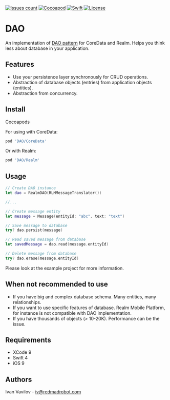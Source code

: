 [![Issues count](https://img.shields.io/github/issues/RedMadRobot/DAO.svg)](https://img.shields.io/github/issues/RedMadRobot/DAO.svg)
[![Cocoapod](https://img.shields.io/badge/pod-1.3.6-blue.svg)](https://img.shields.io/badge/pod-1.3.6-blue.svg)
[![Swift](https://img.shields.io/badge/swift-4.0-red.svg)](https://img.shields.io/badge/swift-3.0-red.svg)
[![License](https://img.shields.io/badge/license-MIT-blue.svg)](https://img.shields.io/badge/license-MIT-blue.svg)


DAO
=======

An implementation of [DAO pattern](http://www.oracle.com/technetwork/java/dataaccessobject-138824.html) for CoreData and Realm.
Helps you think less about database in your application.

## Features

- Use your persistence layer synchronously for CRUD operations.
- Abstraction of database objects (entries) from application objects (entities).
- Abstraction from concurrency.

## Install

Cocoapods

For using with CoreData:

```ruby
pod 'DAO/CoreData'
```

Or with Realm:

```ruby
pod 'DAO/Realm'
```

## Usage

```swift
// Create DAO instance
let dao = RealmDAO(RLMMessageTranslator())

//...

// Create message entity
let message = Message(entityId: "abc", text: "text")

// Save message to database
try? dao.persist(message)

// Read saved message from database
let savedMessage = dao.read(message.entityId)

// Delete message from database
try? dao.erase(message.entityId)
```

Please look at the example project for more information.

## When not recommended to use

- If you have big and complex database schema. Many entities, many relationships.
- If you want to use specific features of database. Realm Mobile Platform, for instance is not compatible with DAO implementation.
- If you have thousands of objects (> 10-20K). Performance can be the issue.

## Requirements

- XCode 9
- Swift 4
- iOS 9

## Authors

Ivan Vavilov - iv@redmadrobot.com
